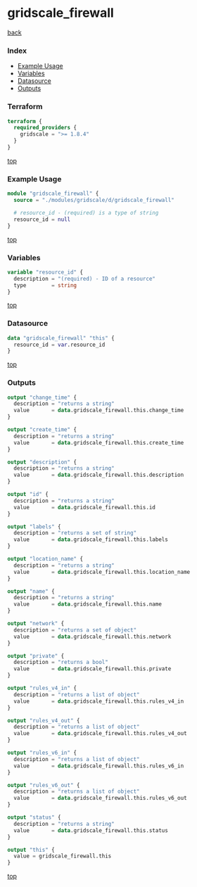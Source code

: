 # gridscale_firewall

[back](../gridscale.md)

### Index

- [Example Usage](#example-usage)
- [Variables](#variables)
- [Datasource](#datasource)
- [Outputs](#outputs)

### Terraform

```terraform
terraform {
  required_providers {
    gridscale = ">= 1.8.4"
  }
}
```

[top](#index)

### Example Usage

```terraform
module "gridscale_firewall" {
  source = "./modules/gridscale/d/gridscale_firewall"

  # resource_id - (required) is a type of string
  resource_id = null
}
```

[top](#index)

### Variables

```terraform
variable "resource_id" {
  description = "(required) - ID of a resource"
  type        = string
}
```

[top](#index)

### Datasource

```terraform
data "gridscale_firewall" "this" {
  resource_id = var.resource_id
}
```

[top](#index)

### Outputs

```terraform
output "change_time" {
  description = "returns a string"
  value       = data.gridscale_firewall.this.change_time
}

output "create_time" {
  description = "returns a string"
  value       = data.gridscale_firewall.this.create_time
}

output "description" {
  description = "returns a string"
  value       = data.gridscale_firewall.this.description
}

output "id" {
  description = "returns a string"
  value       = data.gridscale_firewall.this.id
}

output "labels" {
  description = "returns a set of string"
  value       = data.gridscale_firewall.this.labels
}

output "location_name" {
  description = "returns a string"
  value       = data.gridscale_firewall.this.location_name
}

output "name" {
  description = "returns a string"
  value       = data.gridscale_firewall.this.name
}

output "network" {
  description = "returns a set of object"
  value       = data.gridscale_firewall.this.network
}

output "private" {
  description = "returns a bool"
  value       = data.gridscale_firewall.this.private
}

output "rules_v4_in" {
  description = "returns a list of object"
  value       = data.gridscale_firewall.this.rules_v4_in
}

output "rules_v4_out" {
  description = "returns a list of object"
  value       = data.gridscale_firewall.this.rules_v4_out
}

output "rules_v6_in" {
  description = "returns a list of object"
  value       = data.gridscale_firewall.this.rules_v6_in
}

output "rules_v6_out" {
  description = "returns a list of object"
  value       = data.gridscale_firewall.this.rules_v6_out
}

output "status" {
  description = "returns a string"
  value       = data.gridscale_firewall.this.status
}

output "this" {
  value = gridscale_firewall.this
}
```

[top](#index)